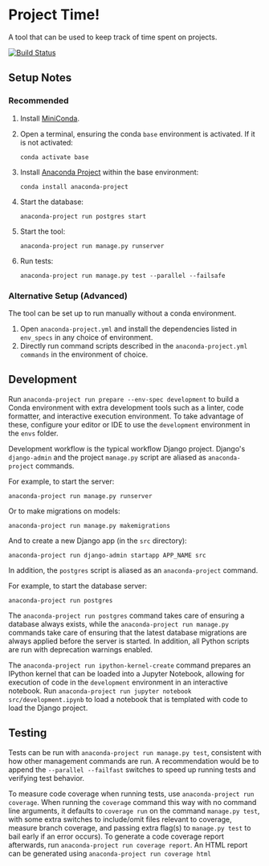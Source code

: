 # Project Time!

A tool that can be used to keep track of time spent on projects.

[![Build Status](https://travis-ci.org/gscoppino/ProjectTime.svg?branch=master)](https://travis-ci.org/gscoppino/ProjectTime)

## Setup Notes

### Recommended

1. Install [MiniConda](https://docs.conda.io/en/latest/miniconda.html).
2. Open a terminal, ensuring the conda `base` environment is activated. If it is
   not activated:

   `conda activate base`

3. Install [Anaconda Project](https://anaconda-project.readthedocs.io/en/latest)
   within the base environment:

   `conda install anaconda-project`

4. Start the database:

    `anaconda-project run postgres start`

5. Start the tool:

   `anaconda-project run manage.py runserver`

6. Run tests:

   `anaconda-project run manage.py test --parallel --failsafe`

### Alternative Setup (Advanced)

The tool can be set up to run manually without a conda environment.

1. Open `anaconda-project.yml` and install the dependencies listed in
   `env_specs` in any choice of environment.
2. Directly run command scripts described in the
   `anaconda-project.yml` `commands` in the environment of choice.

## Development

Run `anaconda-project run prepare --env-spec development` to build a Conda environment
with extra development tools such as a linter, code formatter, and interactive
execution environment. To take advantage of these, configure your editor or IDE
to use the `development` environment in the `envs` folder.

Development workflow is the typical workflow Django project.
Django's `django-admin` and the project `manage.py` script are aliased as
`anaconda-project` commands.

For example, to start the server:

`anaconda-project run manage.py runserver`

Or to make migrations on models:

`anaconda-project run manage.py makemigrations`

And to create a new Django app (in the `src` directory):

`anaconda-project run django-admin startapp APP_NAME src`

In addition, the `postgres` script is aliased as an `anaconda-project` command.

For example, to start the database server:

`anaconda-project run postgres`

The `anaconda-project run postgres` command takes care of ensuring a database
always exists, while the `anaconda-project run manage.py` commands take care of
ensuring that the latest database migrations are always applied before the server
is started. In addition, all Python scripts are run with deprecation warnings enabled.

The `anaconda-project run ipython-kernel-create` command prepares an IPython
kernel that can be loaded into a Jupyter Notebook, allowing for execution of
code in the `development` environment in an interactive notebook. Run
`anaconda-project run jupyter notebook src/development.ipynb` to load a notebook
that is templated with code to load the Django project.

## Testing

Tests can be run with `anaconda-project run manage.py test`, consistent with how
other management commands are run. A recommendation would be to append the
`--parallel --failfast` switches to speed up running tests and verifying test
behavior.

To measure code coverage when running tests, use `anaconda-project run coverage`.
When running the `coverage` command this way with no command line arguments, it
defaults to `coverage run` on the command `manage.py test`, with some extra switches
to include/omit files relevant to coverage, measure branch coverage, and passing
extra flag(s) to `manage.py test` to bail early if an error occurs). To
generate a code coverage report afterwards, run `anaconda-project run coverage report`.
An HTML report can be generated using `anaconda-project run coverage html`
